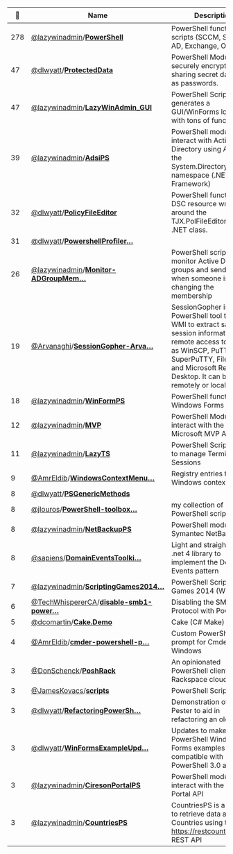 |:star2: | Name | Description | 🌍|
|---|---|---|---|
|278|[@lazywinadmin](https://github.com/lazywinadmin)/[**PowerShell**](https://github.com/lazywinadmin/PowerShell)|PowerShell functions and scripts (SCCM, SCSM, AD, Exchange, O365, ...)|[:arrow_upper_right:](http://lazywinadmin.com)|
|47|[@dlwyatt](https://github.com/dlwyatt)/[**ProtectedData**](https://github.com/dlwyatt/ProtectedData)|PowerShell Module for securely encrypting and sharing secret data such as passwords.||
|47|[@lazywinadmin](https://github.com/lazywinadmin)/[**LazyWinAdmin_GUI**](https://github.com/lazywinadmin/LazyWinAdmin_GUI)|PowerShell Script that generates a GUI/WinForms loaded with tons of functions|[:arrow_upper_right:](http://lazywinadmin.github.io/LazyWinAdmin_GUI/)|
|39|[@lazywinadmin](https://github.com/lazywinadmin)/[**AdsiPS**](https://github.com/lazywinadmin/AdsiPS)|PowerShell module to interact with Active Directory using ADSI and the System.DirectoryServices namespace (.NET Framework)|[:arrow_upper_right:](http://www.lazywinadmin.com)|
|32|[@dlwyatt](https://github.com/dlwyatt)/[**PolicyFileEditor**](https://github.com/dlwyatt/PolicyFileEditor)|PowerShell functions and DSC resource wrappers around the TJX.PolFileEditor.PolFile .NET class.||
|31|[@dlwyatt](https://github.com/dlwyatt)/[**PowershellProfiler…**](https://github.com/dlwyatt/PowershellProfiler)|||
|26|[@lazywinadmin](https://github.com/lazywinadmin)/[**Monitor-ADGroupMem…**](https://github.com/lazywinadmin/Monitor-ADGroupMembership)|PowerShell script to monitor Active Directory groups and send an email when someone is changing the membership||
|19|[@Arvanaghi](https://github.com/Arvanaghi)/[**SessionGopher-Arva…**](https://github.com/Arvanaghi/SessionGopher-Arvanaghi)|SessionGopher is a PowerShell tool that uses WMI to extract saved session information for remote access tools such as WinSCP, PuTTY, SuperPuTTY, FileZilla, and Microsoft Remote Desktop. It can be run remotely or locally.|[:arrow_upper_right:](https://arvanaghi.com)|
|18|[@lazywinadmin](https://github.com/lazywinadmin)/[**WinFormPS**](https://github.com/lazywinadmin/WinFormPS)|PowerShell functions for Windows Forms controls|[:arrow_upper_right:](http://www.lazywinadmin.com)|
|12|[@lazywinadmin](https://github.com/lazywinadmin)/[**MVP**](https://github.com/lazywinadmin/MVP)|PowerShell Module to interact with the Microsoft MVP API||
|11|[@lazywinadmin](https://github.com/lazywinadmin)/[**LazyTS**](https://github.com/lazywinadmin/LazyTS)|PowerShell Script (GUI) to manage Terminal Sessions|[:arrow_upper_right:](http://lazywinadmin.com)|
|9|[@AmrEldib](https://github.com/AmrEldib)/[**WindowsContextMenu…**](https://github.com/AmrEldib/WindowsContextMenuCustomizations)|Registry entries to modify Windows context menu||
|8|[@dlwyatt](https://github.com/dlwyatt)/[**PSGenericMethods**](https://github.com/dlwyatt/PSGenericMethods)|||
|8|[@jlouros](https://github.com/jlouros)/[**PowerShell-toolbox…**](https://github.com/jlouros/PowerShell-toolbox)|my collection of PowerShell scripts||
|8|[@lazywinadmin](https://github.com/lazywinadmin)/[**NetBackupPS**](https://github.com/lazywinadmin/NetBackupPS)|PowerShell module for Symantec NetBackup||
|8|[@sapiens](https://github.com/sapiens)/[**DomainEventsToolki…**](https://github.com/sapiens/DomainEventsToolkit)|Light and straightforward .net 4 library to implement the Domain Events pattern||
|7|[@lazywinadmin](https://github.com/lazywinadmin)/[**ScriptingGames2014…**](https://github.com/lazywinadmin/ScriptingGames2014Winter)|PowerShell Scripting Games 2014 (Winter)||
|6|[@TechWhispererCA](https://github.com/TechWhispererCA)/[**disable-smb1-power…**](https://github.com/TechWhispererCA/disable-smb1-powershell)|Disabling the SMB1 Protocol with PowerShell||
|5|[@dcomartin](https://github.com/dcomartin)/[**Cake.Demo**](https://github.com/dcomartin/Cake.Demo)|Cake (C# Make) Demo|[:arrow_upper_right:](http://codeopinion.com/)|
|4|[@AmrEldib](https://github.com/AmrEldib)/[**cmder-powershell-p…**](https://github.com/AmrEldib/cmder-powershell-powerline-prompt)|Custom PowerShell prompt for Cmder on Windows ||
|3|[@DonSchenck](https://github.com/DonSchenck)/[**PoshRack**](https://github.com/DonSchenck/PoshRack)|An opinionated PowerShell client for the Rackspace cloud.||
|3|[@JamesKovacs](https://github.com/JamesKovacs)/[**scripts**](https://github.com/JamesKovacs/scripts)|PowerShell Scripts|[:arrow_upper_right:](http://jameskovacs.com)|
|3|[@dlwyatt](https://github.com/dlwyatt)/[**RefactoringPowerSh…**](https://github.com/dlwyatt/RefactoringPowerShellWithPester)|Demonstration of using Pester to aid in refactoring an old script||
|3|[@dlwyatt](https://github.com/dlwyatt)/[**WinFormsExampleUpd…**](https://github.com/dlwyatt/WinFormsExampleUpdates)|Updates to make TechNet PowerShell Windows Forms examples compatible with PowerShell 3.0 and later||
|3|[@lazywinadmin](https://github.com/lazywinadmin)/[**CiresonPortalPS**](https://github.com/lazywinadmin/CiresonPortalPS)|PowerShell module to interact with the Cireson Portal API||
|3|[@lazywinadmin](https://github.com/lazywinadmin)/[**CountriesPS**](https://github.com/lazywinadmin/CountriesPS)|CountriesPS is a module to retrieve data about Countries using the https://restcountries.eu/ REST API||

